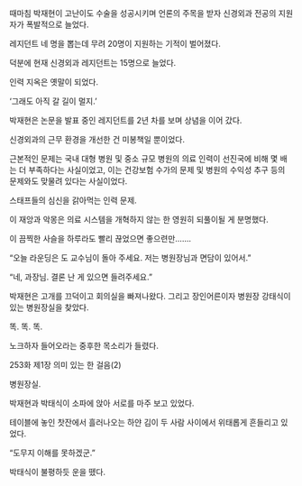 때마침 박재현이 고난이도 수술을 성공시키며 언론의 주목을 받자 신경외과 전공의 지원자가 폭발적으로 늘었다.

레지던트 네 명을 뽑는데 무려 20명이 지원하는 기적이 벌어졌다.

덕분에 현재 신경외과 레지던트는 15명으로 늘었다.

인력 지옥은 옛말이 되었다.

‘그래도 아직 갈 길이 멀지.’

박재현은 논문을 발표 중인 레지던트를 2년 차를 보며 상념을 이어 갔다.

신경외과의 근무 환경을 개선한 건 미봉책일 뿐이었다.

근본적인 문제는 국내 대형 병원 및 중소 규모 병원의 의료 인력이 선진국에 비해 몇 배는 더 부족하다는 사실이었고, 이는 건강보험 수가의 문제 및 병원의 수익성 추구 등의 문제와도 맞물려 있다는 사실이었다.

스태프들의 심신을 갉아먹는 인력 문제.

이 재앙과 악몽은 의료 시스템을 개혁하지 않는 한 영원히 되풀이될 게 분명했다.

이 끔찍한 사슬을 하루라도 빨리 끊었으면 좋으련만…….

“오늘 라운딩은 도 교수님이 돌아 주세요. 저는 병원장님과 면담이 있어서.”

“네, 과장님. 결론 난 게 있으면 들려주세요.”

박재현은 고개를 끄덕이고 회의실을 빠져나왔다. 그리고 장인어른이자 병원장 강태식이 있는 병원장실을 찾았다.

똑. 똑. 똑.

노크하자 들어오라는 중후한 목소리가 들렸다.

253화 제1장 의미 있는 한 걸음(2)

병원장실.

박재현과 박태식이 소파에 앉아 서로를 마주 보고 있었다.

테이블에 놓인 찻잔에서 흘러나오는 하얀 김이 두 사람 사이에서 위태롭게 흔들리고 있었다.

“도무지 이해를 못하겠군.”

박태식이 불평하듯 운을 뗐다.
